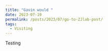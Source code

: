 ```yaml
---
title: "Gavin would "
date: 2023-07-10
permalink: /posts/2023/07/go-to-ZJlab-post/
tags:
  - Visiting
---
```


Testing